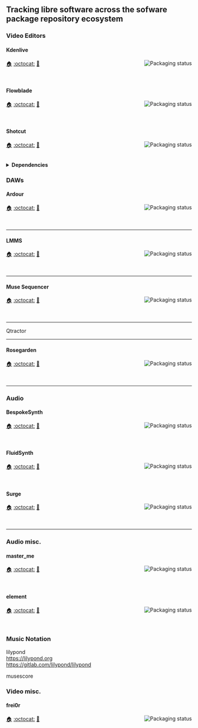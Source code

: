 ## Tracking libre software across the sofware package repository ecosystem

### Video Editors

#### Kdenlive
<a href="https://repology.org/project/kdenlive/versions">
    <img src="https://repology.org/badge/vertical-allrepos/kdenlive.svg?columns=3&header=Kdenlive" alt="Packaging status" align="right">
</a>

[:house:](https://kdenlive.org) [:octocat:](https://invent.kde.org/multimedia/kdenlive) [:bookmark:](https://kdenlive.org/en/blog/)

<br clear="right"/>

#### Flowblade
<a href="https://repology.org/project/flowblade/versions">
    <img src="https://repology.org/badge/vertical-allrepos/flowblade.svg?columns=3&header=Flowblade" alt="Packaging status" align="right">
</a>

[:house:](https://jliljebl.github.io/flowblade/) [:octocat:](https://github.com/jliljebl/flowblade) [:bookmark:](https://github.com/jliljebl/flowblade/blob/master/flowblade-trunk/docs/RELEASE_NOTES.md)

<br clear="right"/>

#### Shotcut
<a href="https://repology.org/project/shotcut/versions">
    <img src="https://repology.org/badge/vertical-allrepos/shotcut.svg?columns=3&header=Shotcut" alt="Packaging status" align="right">
</a>

[:house:](https://shotcut.org) [:octocat:](https://github.com/mltframework/shotcut) [:bookmark:](https://www.shotcut.org/download/releasenotes/)

<br clear="right"/>

<details>
  <summary><b>Dependencies</b></summary>
<a href="https://repology.org/project/mlt/versions">
    <img src="https://repology.org/badge/vertical-allrepos/mlt.svg?columns=3&header=mlt" alt="Packaging status" align="right">
</a>

[:house:](https://mltframework.org) [:octocat:](https://github.com/mltframework/mlt) [:bookmark:](https://github.com/mltframework/mlt/blob/master/NEWS)

<br clear="right"/>

----

<a href="https://repology.org/project/ffmpeg/versions">
    <img src="https://repology.org/badge/vertical-allrepos/ffmpeg.svg?columns=3&header=ffmpeg" alt="Packaging status" align="right">
</a>

[:house:](https://ffmpeg.org) [:octocat:](https://github.com/FFmpeg/FFmpeg) [:bookmark:](https://github.com/FFmpeg/FFmpeg/blob/master/Changelog)

<br clear="right"/>

----

<a href="https://repology.org/project/libsndfile/versions">
    <img src="https://repology.org/badge/vertical-allrepos/libsndfile.svg?columns=3&header=libsndfile" alt="Packaging status" align="right">
</a>

[:house:](https://libsndfile.github.io/libsndfile/) [:octocat:](https://github.com/libsndfile/libsndfile) [:bookmark:](https://github.com/libsndfile/libsndfile/blob/master/CHANGELOG.md)

<br clear="right"/>

----

<a href="https://repology.org/project/libsoundio/versions">
    <img src="https://repology.org/badge/vertical-allrepos/libsoundio.svg?columns=3&header=libsoundio" alt="Packaging status" align="right">
</a>

[:house:](http://libsound.io/) [:octocat:](https://github.com/andrewrk/libsoundio)  
[:bookmark:]()

<br clear="right"/>

----

<a href="https://repology.org/project/ffmpeg/versions">
    <img src="https://repology.org/badge/vertical-allrepos/ffmpeg.svg?columns=3&header=ffmpeg" alt="Packaging status" align="right">
</a>

[:house:](https://ffmpeg.org) [:octocat:](https://github.com/FFmpeg/FFmpeg) [:bookmark:](https://github.com/FFmpeg/FFmpeg/blob/master/Changelog)

<br clear="right"/>

----

<a href="https://repology.org/project/ffmpeg/versions">
    <img src="https://repology.org/badge/vertical-allrepos/ffmpeg.svg?columns=3&header=ffmpeg" alt="Packaging status" align="right">
</a>

[:house:](https://ffmpeg.org) [:octocat:](https://github.com/FFmpeg/FFmpeg) [:bookmark:](https://github.com/FFmpeg/FFmpeg/blob/master/Changelog)

<br clear="right"/>

</details>

### DAWs

#### Ardour
<a href="https://repology.org/project/ardour/versions">
    <img src="https://repology.org/badge/vertical-allrepos/ardour.svg?columns=3&header=Ardour" alt="Packaging status" align="right">
</a>

[:house:](https://ardour.org) [:octocat:](https://github.com/Ardour/ardour) [:bookmark:](http://ardour.org/whatsnew.html)

<br clear="right"/>

----

#### LMMS
<a href="https://repology.org/project/lmms/versions">
    <img src="https://repology.org/badge/vertical-allrepos/lmms.svg?columns=3&header=LMMS" alt="Packaging status" align="right">
</a>

[:house:](https://lmms.io) [:octocat:](https://github.com/LMMS/lmms) [:bookmark:](https://github.com/LMMS/lmms/releases)

<br clear="right"/>

----

#### Muse Sequencer
<a href="https://repology.org/project/muse-sequencer/versions">
    <img src="https://repology.org/badge/vertical-allrepos/muse-sequencer.svg?columns=3&header=muse-sequencer" alt="Packaging status" align="right">
</a>

[:house:](https://muse-sequencer.github.io/) [:octocat:](https://github.com/surge-synthesizer/surge) [:bookmark:](https://github.com/muse-sequencer/muse/wiki/News)

<br clear="right"/>

----

Qtractor

----

#### Rosegarden
<a href="https://repology.org/project/rosegarden/versions">
    <img src="https://repology.org/badge/vertical-allrepos/rosegarden.svg?columns=3&header=rosegarden" alt="Packaging status" align="right">
</a>

[:house:](https://rosegardenmusic.com/) [:octocat:](https://github.com/tedfelix/rosegarden-official) [:bookmark:](https://sourceforge.net/p/rosegarden/git/ci/master/tree/CHANGELOG)

<br clear="right"/>

----

### Audio

#### BespokeSynth

<a href="https://repology.org/project/bespokesynth/versions">
    <img src="https://repology.org/badge/vertical-allrepos/bespokesynth.svg?columns=3&header=bespokesynth" alt="Packaging status" align="right">
</a>

[:house:]([https://fluidsynth.org](https://www.bespokesynth.com/)) [:octocat:]([https://github.com/FluidSynth/fluidsynth](https://github.com/BespokeSynth/BespokeSynth)) [:bookmark:](https://github.com/BespokeSynth/BespokeSynth/blob/main/CHANGELOG.md)

<br clear="right"/>

#### FluidSynth
<a href="https://repology.org/project/fluidsynth/versions">
    <img src="https://repology.org/badge/vertical-allrepos/fluidsynth.svg?columns=3&header=fluidsynth" alt="Packaging status" align="right">
</a>

[:house:](https://fluidsynth.org) [:octocat:](https://github.com/FluidSynth/fluidsynth) [:bookmark:](https://github.com/FluidSynth/fluidsynth/releases/)

<br clear="right"/>

#### Surge
<a href="https://repology.org/project/surge/versions">
    <img src="https://repology.org/badge/vertical-allrepos/surge.svg?columns=3&header=surge" alt="Packaging status" align="right">
</a>

[:house:](https://surge-synthesizer.github.io/) [:octocat:](https://github.com/muse-sequencer/muse) [:bookmark:](https://surge-synthesizer.github.io/changelog/)

<br clear="right"/>

----

### Audio misc.

#### master_me
<a href="https://repology.org/project/master-me/versions">
    <img src="https://repology.org/badge/vertical-allrepos/surge.svg?columns=3&header=master-me" alt="Packaging status" align="right">
</a>

[:house:](https://github.com/trummerschlunk/master_me) [:octocat:](https://github.com/trummerschlunk/master_me) [:bookmark:](https://github.com/trummerschlunk/master_me/releases)

<br clear="right"/>

#### element
<a href="https://repology.org/project/element-audio-plugin-host/versions">
    <img src="https://repology.org/badge/vertical-allrepos/element-audio-plugin-host.svg?columns=3&header=element" alt="Packaging status" align="right">
</a>

[:house:](https://kushview.net/element/) [:octocat:](https://gitlab.com/kushview/element) [:bookmark:](https://gitlab.com/kushview/element/-/releases)

<br clear="right"/>

### Music Notation

lilypond  
https://lilypond.org  
https://gitlab.com/lilypond/lilypond  

musescore

### Video misc.

#### frei0r
<a href="https://repology.org/project/frei0r/versions">
    <img src="https://repology.org/badge/vertical-allrepos/frei0r.svg?columns=3&header=frei0r" alt="Packaging status" align="right">
</a>

[:house:](https://frei0r.dyne.org) [:octocat:](https://github.com/dyne/frei0r) [:bookmark:](https://github.com/dyne/frei0r/releases)

<br clear="right"/>



